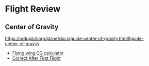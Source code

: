 # Flight Review

## Center of Gravity
https://ardupilot.org/plane/docs/guide-center-of-gravity.html#guide-center-of-gravity
- [Flying wing CG calculator](https://fwcg.3dzone.dk/)
- [Correct After First Flight](https://ardupilot.org/plane/docs/guide-center-of-gravity.html#correct-after-first-flight)

